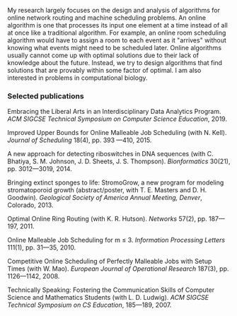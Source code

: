 My research largely focuses on the design and analysis of algorithms for online network routing and machine scheduling problems. An online algorithm is one that processes its input one element at a time instead of all at once like a traditional algorithm. For example, an online room scheduling algorithm would have to assign a room to each event as it "arrives" without knowing what events might need to be scheduled later. Online algorithms usually cannot come up with optimal solutions due to their lack of knowledge about the future. Instead, we try to design algorithms that find solutions that are provably within some factor of optimal. I am also interested in problems in computational biology.

### Selected publications

Embracing the Liberal Arts in an Interdisciplinary Data Analytics Program.  *ACM SIGCSE Technical Symposium on Computer Science Education*, 2019.

Improved Upper Bounds for Online Malleable Job Scheduling (with N. Kell). *Journal of Scheduling* 18(4), pp. 393 —410, 2015.

A new approach for detecting riboswitches in DNA sequences (with C. Bhatiya, S. M. Johnson, J. D. Sheets, J. S. Thompson).  *Bionformatics* 30(21), pp. 3012—3019, 2014.

Bringing extinct sponges to life: StromoGrow, a new program for modeling stromatoporoid growth (abstract/poster, with T. E. Masters and D. H. Goodwin).  *Geological Society of America Annual Meeting, Denver*, Colorado, 2013.

Optimal Online Ring Routing (with K. R. Hutson).  *Networks* 57(2), pp. 187—197, 2011.

Online Malleable Job Scheduling for m ≤ 3.  *Information Processing Letters* 111(1), pp. 31—35, 2010.

Competitive Online Scheduling of Perfectly Malleable Jobs with Setup Times (with W. Mao).  *European Journal of Operational Research* 187(3), pp. 1126—1142, 2008.

Technically Speaking: Fostering the Communication Skills of Computer Science and Mathematics Students (with L. D. Ludwig).  *ACM SIGCSE Technical Symposium on CS Education*, 185—189, 2007.
